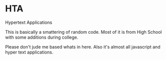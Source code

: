 HTA
===

Hypertext Applications

This is basically a smattering of random code. Most of it is from High School with some additions during college. 

Please don't jude me based whats in here. Also it's almost all javascript and hyper text applications.
